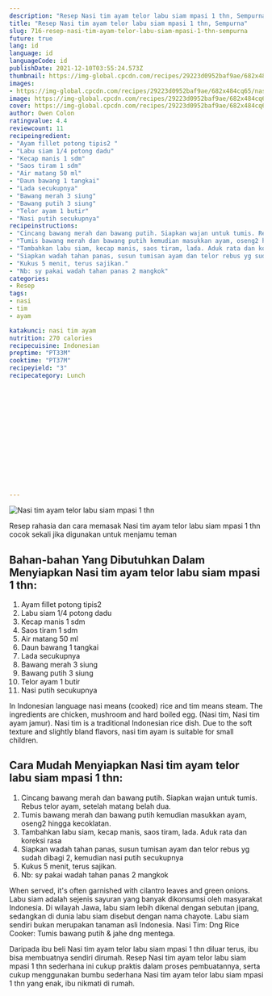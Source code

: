 ```yaml
---
description: "Resep Nasi tim ayam telor labu siam mpasi 1 thn, Sempurna"
title: "Resep Nasi tim ayam telor labu siam mpasi 1 thn, Sempurna"
slug: 716-resep-nasi-tim-ayam-telor-labu-siam-mpasi-1-thn-sempurna
future: true
lang: id
language: id
languageCode: id
publishDate: 2021-12-10T03:55:24.573Z 
thumbnail: https://img-global.cpcdn.com/recipes/29223d0952baf9ae/682x484cq65/nasi-tim-ayam-telor-labu-siam-mpasi-1-thn-foto-resep-utama.png
images:
- https://img-global.cpcdn.com/recipes/29223d0952baf9ae/682x484cq65/nasi-tim-ayam-telor-labu-siam-mpasi-1-thn-foto-resep-utama.png
image: https://img-global.cpcdn.com/recipes/29223d0952baf9ae/682x484cq65/nasi-tim-ayam-telor-labu-siam-mpasi-1-thn-foto-resep-utama.png
cover: https://img-global.cpcdn.com/recipes/29223d0952baf9ae/682x484cq65/nasi-tim-ayam-telor-labu-siam-mpasi-1-thn-foto-resep-utama.png
author: Owen Colon
ratingvalue: 4.4
reviewcount: 11
recipeingredient:
- "Ayam fillet potong tipis2 "
- "Labu siam 1/4 potong dadu"
- "Kecap manis 1 sdm"
- "Saos tiram 1 sdm"
- "Air matang 50 ml"
- "Daun bawang 1 tangkai"
- "Lada secukupnya"
- "Bawang merah 3 siung"
- "Bawang putih 3 siung"
- "Telor ayam 1 butir"
- "Nasi putih secukupnya"
recipeinstructions:
- "Cincang bawang merah dan bawang putih. Siapkan wajan untuk tumis. Rebus telor ayam, setelah matang belah dua."
- "Tumis bawang merah dan bawang putih kemudian masukkan ayam, oseng2 hingga kecoklatan."
- "Tambahkan labu siam, kecap manis, saos tiram, lada. Aduk rata dan koreksi rasa"
- "Siapkan wadah tahan panas, susun tumisan ayam dan telor rebus yg sudah dibagi 2, kemudian nasi putih secukupnya"
- "Kukus 5 menit, terus sajikan."
- "Nb: sy pakai wadah tahan panas 2 mangkok"
categories:
- Resep
tags:
- nasi
- tim
- ayam

katakunci: nasi tim ayam 
nutrition: 270 calories
recipecuisine: Indonesian
preptime: "PT33M"
cooktime: "PT37M"
recipeyield: "3"
recipecategory: Lunch


     
    
    
    
    
    
    
    
    
    
    
      
    
---
```



![Nasi tim ayam telor labu siam mpasi 1 thn](https://img-global.cpcdn.com/recipes/29223d0952baf9ae/682x484cq65/nasi-tim-ayam-telor-labu-siam-mpasi-1-thn-foto-resep-utama.png)

Resep rahasia dan cara memasak  Nasi tim ayam telor labu siam mpasi 1 thn cocok sekali jika digunakan untuk menjamu teman

<!--inarticleads1-->

## Bahan-bahan Yang Dibutuhkan Dalam Menyiapkan Nasi tim ayam telor labu siam mpasi 1 thn:

1. Ayam fillet potong tipis2 
1. Labu siam 1/4 potong dadu
1. Kecap manis 1 sdm
1. Saos tiram 1 sdm
1. Air matang 50 ml
1. Daun bawang 1 tangkai
1. Lada secukupnya
1. Bawang merah 3 siung
1. Bawang putih 3 siung
1. Telor ayam 1 butir
1. Nasi putih secukupnya

In Indonesian language nasi means (cooked) rice and tim means steam. The ingredients are chicken, mushroom and hard boiled egg. (Nasi tim, Nasi tim ayam jamur). Nasi tim is a traditional Indonesian rice dish. Due to the soft texture and slightly bland flavors, nasi tim ayam is suitable for small children. 

<!--inarticleads2-->

## Cara Mudah Menyiapkan Nasi tim ayam telor labu siam mpasi 1 thn:

1. Cincang bawang merah dan bawang putih. Siapkan wajan untuk tumis. Rebus telor ayam, setelah matang belah dua.
1. Tumis bawang merah dan bawang putih kemudian masukkan ayam, oseng2 hingga kecoklatan.
1. Tambahkan labu siam, kecap manis, saos tiram, lada. Aduk rata dan koreksi rasa
1. Siapkan wadah tahan panas, susun tumisan ayam dan telor rebus yg sudah dibagi 2, kemudian nasi putih secukupnya
1. Kukus 5 menit, terus sajikan.
1. Nb: sy pakai wadah tahan panas 2 mangkok


When served, it&#39;s often garnished with cilantro leaves and green onions. Labu siam adalah sejenis sayuran yang banyak dikonsumsi oleh masyarakat Indonesia. Di wilayah Jawa, labu siam lebih dikenal dengan sebutan jipang, sedangkan di dunia labu siam disebut dengan nama chayote. Labu siam sendiri bukan merupakan tanaman asli Indonesia. Nasi Tim: Dng Rice Cooker: Tumis bawang putih &amp; jahe dng mentega. 

Daripada ibu beli  Nasi tim ayam telor labu siam mpasi 1 thn  diluar terus, ibu  bisa membuatnya sendiri dirumah. Resep  Nasi tim ayam telor labu siam mpasi 1 thn  sederhana ini cukup praktis dalam proses pembuatannya, serta cukup menggunakan bumbu sederhana  Nasi tim ayam telor labu siam mpasi 1 thn  yang enak, ibu nikmati di rumah.
